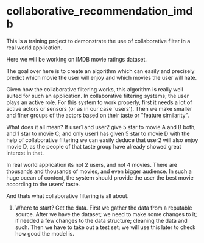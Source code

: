 # collaborative_recommendation_imdb


This is a training project to demonstrate the use of collaborative filter in a real world application.


Here we will be working on IMDB movie ratings dataset.

The goal over here is to create an algorithm which can easily and precisely predict which movie the user will enjoy and which movies the user will hate.

Given how the collaborative filtering works, this algorithm is really well suited for such an application.
In collaborative filtering systems; the user plays an active role.
For this system to work properly, first it needs a lot of active actors or sensors (or as in our case 'users').
Then we make smaller and finer groups of the actors based on their taste or "feature similarity".

What does it all mean?
  If user1 and user2 give 5 star to movie A and B both, and 1 star to movie C; and only user1 has given 5 star to movie D
  with the help of collaborative filtering we can easily deduce that user2 will also enjoy movie D, as the people of that taste group have already showed great interest in that.

In real world application its not 2 users, and not 4 movies.
There are thousands and thousands of movies, and even bigger audience.
In such a huge ocean of content, the system should provide the user the best movie according to the users' taste.

And thats what collaborative filtering is all about.


1. Where to start? Get the data.
     First we gather the data from a reputable source.
     After we have the dataset; we need to make some changes to it; if needed a few changes to the data structure; cleaning the data and such.
     Then we have to take out a test set; we will use this later to check how good the model is.
 
 
